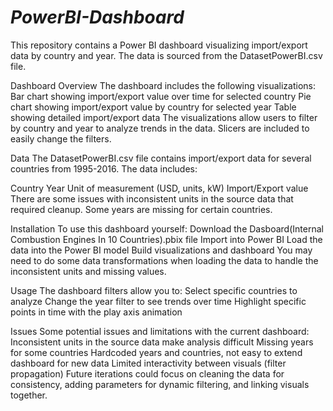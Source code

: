 # *PowerBI-Dashboard*

This repository contains a Power BI dashboard visualizing import/export data by country and year. The data is sourced from the DatasetPowerBI.csv file.

Dashboard Overview
The dashboard includes the following visualizations:
Bar chart showing import/export value over time for selected country
Pie chart showing import/export value by country for selected year
Table showing detailed import/export data
The visualizations allow users to filter by country and year to analyze trends in the data. Slicers are included to easily change the filters.

Data
The DatasetPowerBI.csv file contains import/export data for several countries from 1995-2016. The data includes:

Country
Year
Unit of measurement (USD, units, kW)
Import/Export value
There are some issues with inconsistent units in the source data that required cleanup. Some years are missing for certain countries.

Installation
To use this dashboard yourself:
Download the Dasboard(Internal Combustion Engines In 10 Countries).pbix file
Import into Power BI
Load the data into the Power BI model
Build visualizations and dashboard
You may need to do some data transformations when loading the data to handle the inconsistent units and missing values.

Usage
The dashboard filters allow you to:
Select specific countries to analyze
Change the year filter to see trends over time
Highlight specific points in time with the play axis animation

Issues
Some potential issues and limitations with the current dashboard:
Inconsistent units in the source data make analysis difficult
Missing years for some countries
Hardcoded years and countries, not easy to extend dashboard for new data
Limited interactivity between visuals (filter propagation)
Future iterations could focus on cleaning the data for consistency, adding parameters for dynamic filtering, and linking visuals together.
